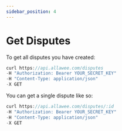 ```yaml
---
sidebar_position: 4
---
```


# Get Disputes

To get all disputes you have created:

```js title="Sample Request"
curl https://api.allawee.com/disputes
-H "Authorization: Bearer YOUR_SECRET_KEY"
-H "Content-Type: application/json"
-X GET
```

You can get a single dispute like so:

```js title="Sample Request"
curl https://api.allawee.com/disputes/:id
-H "Authorization: Bearer YOUR_SECRET_KEY"
-H "Content-Type: application/json"
-X GET
```